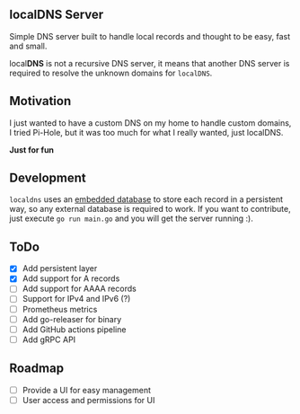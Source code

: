 ## localDNS Server

Simple DNS server built to handle local records and thought to be easy, fast and small.

local**DNS** is not a recursive DNS server, it means that another DNS server is required to resolve the unknown domains for `localDNS`.

## Motivation

I just wanted to have a custom DNS on my home to handle custom domains, I tried Pi-Hole, but it was too much for what I really wanted, just localDNS.

**Just for fun**

## Development

`localdns` uses an [embedded database](https://github.com/akrylysov/pogreb) to store each record in a persistent way, so any external database is required to work.
If you want to contribute, just execute `go run main.go` and you will get the server running :).

## ToDo

- [x] Add persistent layer
- [x] Add support for A records
- [ ] Add support for AAAA records
- [ ] Support for IPv4 and IPv6 (?)
- [ ] Prometheus metrics
- [ ] Add go-releaser for binary
- [ ] Add GitHub actions pipeline
- [ ] Add gRPC API

## Roadmap

- [ ] Provide a UI for easy management
- [ ] User access and permissions for UI
